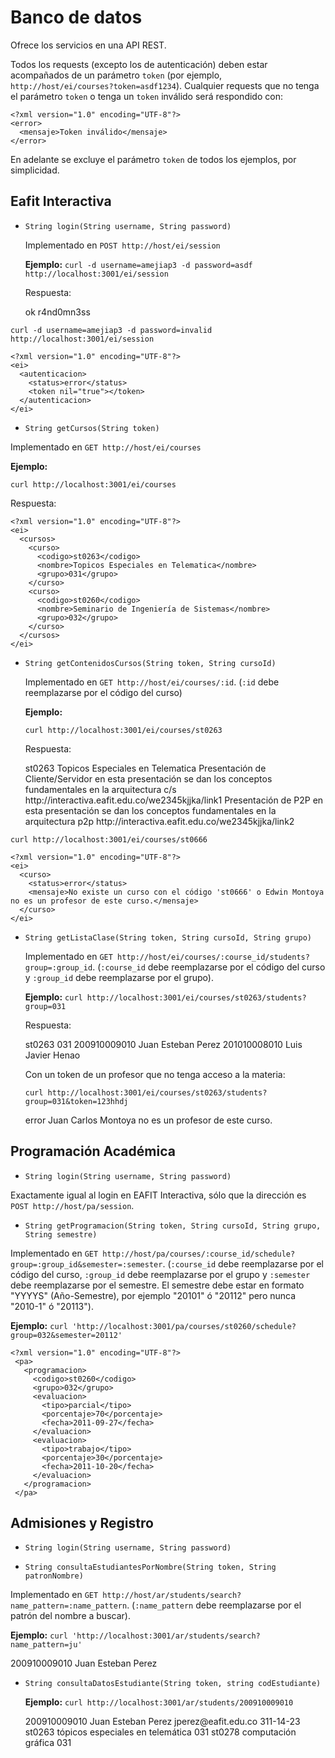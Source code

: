 Banco de datos
==============

Ofrece los servicios en una API REST.

Todos los requests (excepto los de autenticación) deben estar acompañados de un parámetro `token` (por ejemplo, `http://host/ei/courses?token=asdf1234`). Cualquier requests que no tenga el parámetro `token` o tenga un `token` inválido será respondido con:

    <?xml version="1.0" encoding="UTF-8"?>
    <error>
      <mensaje>Token inválido</mensaje>
    </error>

En adelante se excluye el parámetro `token` de todos los ejemplos, por simplicidad.

Eafit Interactiva
-----------------

* `String login(String username, String password)`

  Implementado en `POST http://host/ei/session`

  **Ejemplo:**
      `curl -d username=amejiap3 -d password=asdf http://localhost:3001/ei/session`

  Respuesta:

    <?xml version="1.0" encoding="UTF-8"?>
    <ei>
      <autenticacion>
        <status>ok</status>
        <token>r4nd0mn3ss</token>
      </autenticacion>
    </ei>
    

 `curl -d username=amejiap3 -d password=invalid http://localhost:3001/ei/session`

    <?xml version="1.0" encoding="UTF-8"?>
    <ei>
      <autenticacion>
        <status>error</status>
        <token nil="true"></token>
      </autenticacion>
    </ei>


* `String getCursos(String token)`

 Implementado en `GET http://host/ei/courses`
 
 **Ejemplo:**
 
 `curl http://localhost:3001/ei/courses`
 
 Respuesta:
 
    <?xml version="1.0" encoding="UTF-8"?>
    <ei>
      <cursos>
        <curso>
          <codigo>st0263</codigo>
          <nombre>Topicos Especiales en Telematica</nombre>
          <grupo>031</grupo>
        </curso>
        <curso>
          <codigo>st0260</codigo>
          <nombre>Seminario de Ingeniería de Sistemas</nombre>
          <grupo>032</grupo>
        </curso>
      </cursos>
    </ei>
 
 
* `String getContenidosCursos(String token, String cursoId)`

  Implementado en `GET http://host/ei/courses/:id`. (`:id` debe reemplazarse por el código del curso)
  
  **Ejemplo:**
  
  `curl http://localhost:3001/ei/courses/st0263`
  
  Respuesta:
  
    <?xml version="1.0" encoding="UTF-8"?>
    <ei>
      <curso>
        <codigo>st0263</codigo>
        <nombre>Topicos Especiales en Telematica</nombre>
        <modulo>
          <titulo>Presentación de Cliente/Servidor</titulo>
          <descripcion>en esta presentación se dan los conceptos fundamentales en la arquitectura c/s</descripcion>
          <url>http://interactiva.eafit.edu.co/we2345kjjka/link1</url>
        </modulo>
        <modulo>
          <titulo>Presentación de P2P</titulo>
          <descripcion>en esta presentación se dan los conceptos fundamentales en la arquitectura p2p </descripcion>
          <url>http://interactiva.eafit.edu.co/we2345kjjka/link2</url>
        </modulo>
      </curso>
    </ei>
  
  
`curl http://localhost:3001/ei/courses/st0666`
    
    <?xml version="1.0" encoding="UTF-8"?>
    <ei>
      <curso>
        <status>error</status>
        <mensaje>No existe un curso con el código 'st0666' o Edwin Montoya no es un profesor de este curso.</mensaje>
      </curso>
    </ei>
  
* `String getListaClase(String token, String cursoId, String grupo)`

  Implementado en `GET http://host/ei/courses/:course_id/students?group=:group_id`. (`:course_id` debe reemplazarse por el código del curso y `:group_id` debe reemplazarse por el grupo).
  
  **Ejemplo:** `curl http://localhost:3001/ei/courses/st0263/students?group=031`
  
  Respuesta:
  
    <?xml version="1.0" encoding="UTF-8"?>
    <ei>
      <curso>
        <codigo>st0263</codigo>
        <grupo>031</grupo>
        <estudiante>
          <codigo>200910009010</codigo>
          <nombre>Juan Esteban Perez</nombre>
        </estudiante>
        <estudiante>
          <codigo>201010008010</codigo>
          <nombre>Luis Javier Henao</nombre>
        </estudiante>
      </curso>
    </ei>

  Con un token de un profesor que no tenga acceso a la materia:
  
  `curl http://localhost:3001/ei/courses/st0263/students?group=031&token=123hhdj`

    <?xml version="1.0" encoding="UTF-8"?>
    <ei>
      <curso>
        <status>error</status>
        <mensaje>Juan Carlos Montoya no es un profesor de este curso.</mensaje>
      </curso>
    </ei>

Programación Académica
-----------------

* `String login(String username, String password)`

 Exactamente igual al login en EAFIT Interactiva, sólo que la dirección es `POST http://host/pa/session`.
    
* `String getProgramacion(String token, String cursoId, String grupo, String semestre)`

 Implementado en `GET http://host/pa/courses/:course_id/schedule?group=:group_id&semester=:semester`. (`:course_id` debe reemplazarse por el código del curso, `:group_id` debe reemplazarse por el grupo y `:semester` debe reemplazarse por el semestre. El semestre debe estar en formato "YYYYS" (Año-Semestre), por ejemplo "20101" ó "20112" pero nunca "2010-1" ó "20113").

 **Ejemplo:** 
 `curl 'http://localhost:3001/pa/courses/st0260/schedule?group=032&semester=20112'`

    <?xml version="1.0" encoding="UTF-8"?>
     <pa>
       <programacion>
         <codigo>st0260</codigo>
         <grupo>032</grupo>
         <evaluacion>
           <tipo>parcial</tipo>
           <porcentaje>70</porcentaje>
           <fecha>2011-09-27</fecha>
         </evaluacion>
         <evaluacion>
           <tipo>trabajo</tipo>
           <porcentaje>30</porcentaje>
           <fecha>2011-10-20</fecha>
         </evaluacion>
       </programacion>
     </pa>



Admisiones y Registro
-----------------

* `String login(String username, String password)`

* `String consultaEstudiantesPorNombre(String token, String patronNombre)`

 Implementado en `GET http://host/ar/students/search?name_pattern=:name_pattern`. (`:name_pattern` debe reemplazarse por el patrón del nombre a buscar).


 **Ejemplo:** `curl 'http://localhost:3001/ar/students/search?name_pattern=ju'`

   <?xml version="1.0" encoding="UTF-8"?>
   <ar>
     <estudiante>
       <codigo>200910009010</codigo>
       <nombre>Juan Esteban Perez</nombre>
     </estudiante>
   </ar>


* `String consultaDatosEstudiante(String token, string codEstudiante)`

  **Ejemplo:** `curl http://localhost:3001/ar/students/200910009010`

    <?xml version="1.0" encoding="UTF-8"?>
    <ar>
      <estudiante>
        <codigo>200910009010</codigo>
        <nombre>Juan Esteban Perez</nombre>
        <email>jperez@eafit.edu.co</email>
        <telefono>311-14-23</telefono>
        <cursos>
          <curso>
            <codigo>st0263</codigo>
            <nombre>tópicos especiales en telemática</nombre>
            <grupo>031</grupo>
          </curso>
          <curso>
            <codigo>st0278</codigo>
            <nombre>computación gráfica</nombre>
            <grupo>031</grupo>
          </curso>
        </cursos>
      </estudiante>
    </ar>
  
  
  
